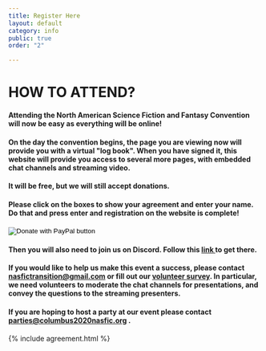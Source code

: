 ```yaml
---
title: Register Here
layout: default
category: info
public: true
order: "2"

---
```

# HOW TO ATTEND?

#### Attending the North American Science Fiction and Fantasy Convention will now be easy as everything will be online!

#### On the day the convention begins, the page you are viewing now will provide you with a virtual "log book". When you have signed it, this website will provide you access to several more pages, with embedded chat channels and streaming video.

#### It will be free, but we will still accept donations.

#### Please click on the boxes to show your agreement and enter your name.  Do that and press enter and registration on the website is complete!

<form action="https://www.paypal.com/cgi-bin/webscr" method="post" target="_top">
<input type="hidden" name="cmd" value="_donations" />
<input type="hidden" name="business" value="infocols2020nasfic@gmail.com" />
<input type="hidden" name="currency_code" value="USD" />
<input type="image" src="https://www.paypalobjects.com/en_US/i/btn/btn_donateCC_LG.gif" border="0" name="submit" title="PayPal - The safer, easier way to pay online!" alt="Donate with PayPal button" />
<img alt="" border="0" src="https://www.paypal.com/en_US/i/scr/pixel.gif" width="1" height="1" />
</form>

#### Then you will also need to join us on Discord.  Follow this [link ](www.discord.gg/columbus2020nasfic)to get there.

#### If you would like to help us make this event a success, please contact nasfictransition@gmail.com or fill out our [volunteer survey](https://l.facebook.com/l.php?u=https%3A%2F%2Fform.jotform.com%2F201906040573044%3Ffbclid%3DIwAR1Ew0C2VAPu0xPjZwV0glAhTAgcvtZMHHm5130KPjXpjHSzGN0JdPxo5eg&h=AT0Aw75Egyr5JvyQhzvzmdk6wogK8OhHVNYER10DP0Drm3CmF6Uz5PHNEY1lmw_rUzqIpqkqsCKuOq8ajK2fpoRO92xxNgInX75lPlYVE0gH6ePntua8v8ZZgYxFwl5-4rQ). In particular, we need volunteers to moderate the chat channels for presentations, and convey the questions to the streaming presenters.

#### 

#### If you are hoping to host a party at our event please contact parties@columbus2020nasfic.org .

{% include agreement.html %}